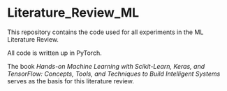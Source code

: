 # Literature_Review_ML

This repository contains the code used for all experiments in the ML Literature Review.

All code is written up in PyTorch.

The book *Hands-on Machine Learning with Scikit-Learn, Keras, and TensorFlow: Concepts, Tools, and Techniques to Build Intelligent Systems* serves as the basis for this literature review.
